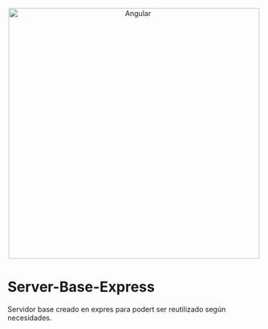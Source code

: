 <p align="center">
  <img alt="Angular" src="https://cdn-images-1.medium.com/max/1200/1*hYfdBkfKgvtMoDcqk_LjWA.png" width="500">
</p>

# Server-Base-Express
Servidor base creado en expres para podert ser reutilizado según necesidades.
